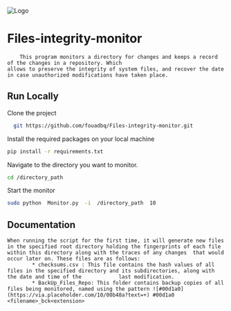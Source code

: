 ![Logo](https://user-images.githubusercontent.com/120426068/222900572-80ed8c60-7fdc-4f0c-a8d6-b733f61813b1.png)


# Files-integrity-monitor


        This program monitors a directory for changes and keeps a record of the changes in a repository. Which
    allows to preserve the integrity of system files, and recover the date in case unauthorized modifications have taken place.




## Run Locally

Clone the project

```bash
  git https://github.com/fouadbq/Files-integrity-monitor.git
```

Install the required packages on your local machine

```bash
pip install -r requirements.txt
```

 Navigate to the directory you want to monitor.


```bash
cd /directory_path
```

Start the monitor

```bash
sudo python  Monitor.py  -i  /directory_path  10
```


## Documentation

    When running the script for the first time, it will generate new files in the specified root directory holding the fingerprints of each file within this directory along with the traces of any changes  that would occur later on. These files are as follows:
            * checksums.csv : This file contains the hash values of all files in the specified directory and its subdirectories, along with the date and time of the            last modification.
            * BackUp_Files_Repo: This folder contains backup copies of all files being monitored, named using the pattern ![#00d1a0](https://via.placeholder.com/10/00b48a?text=+) #00d1a0 <filename>_bck<extension>
